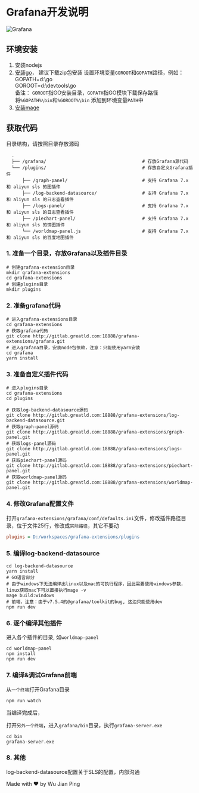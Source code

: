 # Grafana开发说明

![Grafana](docs/logo-horizontal.png)

## 环境安装

1. 安装nodejs
2. [安装go](https://go.dev/doc/install)， 建议下载zip包安装
   设置环境变量`GOROOT`和`GOPATH`路径，例如：  
   GOPATH=d:\go  
   GOROOT=d:\devtools\go  
   备注： `GOROOT`指GO安装目录，`GOPATH`指GO模块下载保存路径  
   将`%GOPATH%\bin`和`%GOROOT%\bin` 添加到环境变量`PATH`中  
3. [安装mage](https://github.com/magefile/mage)
  
## 获取代码

目录结构，请按照目录存放源码

```shell
  .
  ├── /grafana/                                    # 存放Grafana源代码
  └── /plugins/                                    # 存放自定义Grafana插件
      ├── /graph-panel/                            # 支持 Grafana 7.x 和 aliyun sls 的图插件
      ├── /log-backend-datasource/                 # 支持 Grafana 7.x 和 aliyun sls 的日志查看插件
      ├── /logs-panel/                             # 支持 Grafana 7.x 和 aliyun sls 的日志查看插件
      ├── /piechart-panel/                         # 支持 Grafana 7.x 和 aliyun sls 的饼图插件
      └── /worldmap-panel.js                       # 支持 Grafana 7.x 和 aliyun sls 的百度地图插件

```

### 1. 准备一个目录，存放Grafana以及插件目录

```shell
# 创建grafana-extension目录
mkdir grafana-extensions
cd grafana-extensions
# 创建plugins目录
mkdir plugins
```

### 2. 准备grafana代码

```shell
# 进入grafana-extensions目录
cd grafana-extensions
# 获取grafana代码
git clone http://gitlab.greatld.com:18888/grafana-extensions/grafana.git
# 进入grafana目录，安装node包依赖，注意：只能使用yarn安装
cd grafana
yarn install
```

### 3. 准备自定义插件代码

```shell
# 进入plugins目录
cd grafana-extensions
cd plugins

# 获取log-backend-datasource源码
git clone http://gitlab.greatld.com:18888/grafana-extensions/log-backend-datasource.git
# 获取graph-panel源码
git clone http://gitlab.greatld.com:18888/grafana-extensions/graph-panel.git
# 获取logs-panel源码
git clone http://gitlab.greatld.com:18888/grafana-extensions/logs-panel.git
# 获取piechart-panel源码
git clone http://gitlab.greatld.com:18888/grafana-extensions/piechart-panel.git
# 获取worldmap-panel源码
git clone http://gitlab.greatld.com:18888/grafana-extensions/worldmap-panel.git
```

### 4. 修改Grafana配置文件

打开`grafana-extensions/grafana/conf/defaults.ini`文件，修改插件路径目录，位于文件25行，修改成`实际路径`，其它不要动

```ini
plugins = D:/workspaces/grafana-extensions/plugins
```

### 5. 编译log-backend-datasource

```shell
cd log-backend-datasource
yarn install
# GO语言部分 
# 由于windows下无法编译出linux以及mac的可执行程序，因此需要使用windows参数，linux获取mac下可以直接执行mage -v
mage build:windows
# 前端，注意：由于v7.5.4的@grafana/toolkit的bug, 这边只能使用dev
npm run dev
```

### 6. 逐个编译其他插件

进入各个插件的目录, 如`worldmap-panel`

```shell
cd worldmap-panel
npm install
npm run dev
```

### 7. 编译&调试Grafana前端

从`一个终端`打开Grafana目录

```shell
npm run watch
```

当编译完成后，

打开`另外一个终端`，进入`grafana/bin`目录，执行`grafana-server.exe`

```shell
cd bin
grafana-server.exe
```

### 8. 其他

log-backend-datasource配置关于SLS的配置，内部沟通

Made with ♥ by Wu Jian Ping
